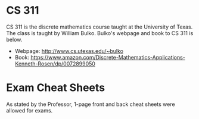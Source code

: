 # CS 311
CS 311 is the discrete mathematics course taught at the University of Texas. The class is taught
by William Bulko. Bulko's webpage and book to CS 311 is below.
- Webpage: http://www.cs.utexas.edu/~bulko
- Book: https://www.amazon.com/Discrete-Mathematics-Applications-Kenneth-Rosen/dp/0072899050

# Exam Cheat Sheets
As stated by the Professor, 1-page front and back cheat sheets were allowed for exams.

